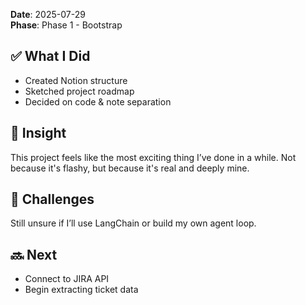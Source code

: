 **Date**: 2025-07-29  
**Phase**: Phase 1 - Bootstrap

## ✅ What I Did
- Created Notion structure
- Sketched project roadmap
- Decided on code & note separation

## 🧠 Insight
This project feels like the most exciting thing I’ve done in a while. Not because it's flashy, but because it's real and deeply mine.

## 🚧 Challenges
Still unsure if I’ll use LangChain or build my own agent loop.

## 🔜 Next
- Connect to JIRA API
- Begin extracting ticket data
